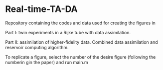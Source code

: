 # Real-time-TA-DA

Repository containing the codes and data used for creating the figures in 

  Part I: twin experiments in a Rijke tube with data assimilation.

  Part II: assimilation of higher-fidelity data. Combined data assimilation and reservoir computing algorithm.

To replicate a figure, select the number of the desire figure (following the numberin gin the paper) and run main.m
